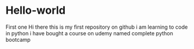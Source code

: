 # Hello-world
First one
Hi there
this is my first repository on github
i am learning to code in python
i have bought a course on udemy named complete python bootcamp
